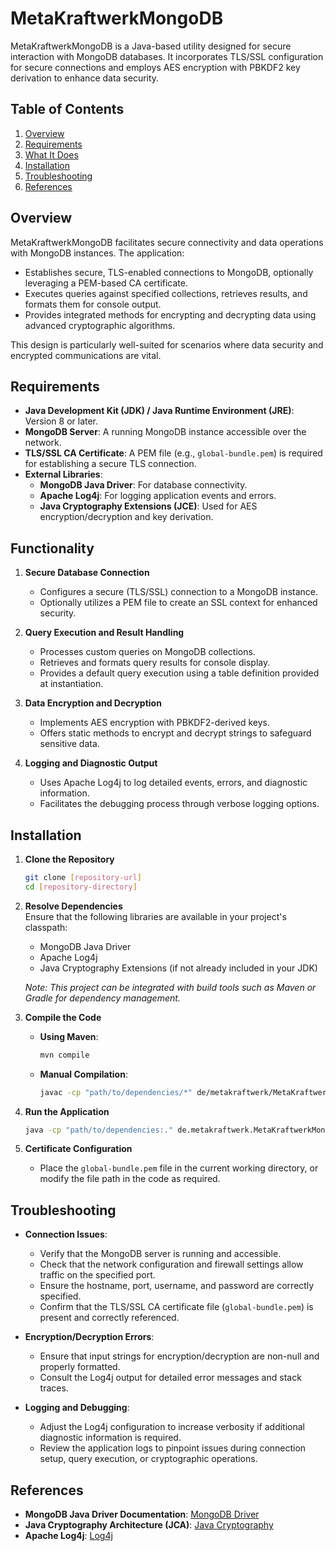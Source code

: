 # MetaKraftwerkMongoDB

MetaKraftwerkMongoDB is a Java-based utility designed for secure interaction with MongoDB databases. It incorporates TLS/SSL configuration for secure connections and employs AES encryption with PBKDF2 key derivation to enhance data security.

## Table of Contents

1. [Overview](#overview)
2. [Requirements](#requirements)
3. [What It Does](#what-it-does)
4. [Installation](#installation)
5. [Troubleshooting](#troubleshooting)
6. [References](#references)

## Overview

MetaKraftwerkMongoDB facilitates secure connectivity and data operations with MongoDB instances. The application:

- Establishes secure, TLS-enabled connections to MongoDB, optionally leveraging a PEM-based CA certificate.
- Executes queries against specified collections, retrieves results, and formats them for console output.
- Provides integrated methods for encrypting and decrypting data using advanced cryptographic algorithms.

This design is particularly well-suited for scenarios where data security and encrypted communications are vital.

## Requirements

- **Java Development Kit (JDK) / Java Runtime Environment (JRE)**: Version 8 or later.
- **MongoDB Server**: A running MongoDB instance accessible over the network.
- **TLS/SSL CA Certificate**: A PEM file (e.g., `global-bundle.pem`) is required for establishing a secure TLS connection.
- **External Libraries**:
  - **MongoDB Java Driver**: For database connectivity.
  - **Apache Log4j**: For logging application events and errors.
  - **Java Cryptography Extensions (JCE)**: Used for AES encryption/decryption and key derivation.

## Functionality

1. **Secure Database Connection**
   - Configures a secure (TLS/SSL) connection to a MongoDB instance.
   - Optionally utilizes a PEM file to create an SSL context for enhanced security.

2. **Query Execution and Result Handling**
   - Processes custom queries on MongoDB collections.
   - Retrieves and formats query results for console display.
   - Provides a default query execution using a table definition provided at instantiation.

3. **Data Encryption and Decryption**
   - Implements AES encryption with PBKDF2-derived keys.
   - Offers static methods to encrypt and decrypt strings to safeguard sensitive data.

4. **Logging and Diagnostic Output**
   - Uses Apache Log4j to log detailed events, errors, and diagnostic information.
   - Facilitates the debugging process through verbose logging options.

## Installation

1. **Clone the Repository**
   ```bash
   git clone [repository-url]
   cd [repository-directory]
   ```

2. **Resolve Dependencies**  
   Ensure that the following libraries are available in your project's classpath:
   - MongoDB Java Driver
   - Apache Log4j
   - Java Cryptography Extensions (if not already included in your JDK)

   *Note: This project can be integrated with build tools such as Maven or Gradle for dependency management.*

3. **Compile the Code**  
   - **Using Maven**:
     ```bash
     mvn compile
     ```
   - **Manual Compilation**:
     ```bash
     javac -cp "path/to/dependencies/*" de/metakraftwerk/MetaKraftwerkMongoDB.java
     ```

4. **Run the Application**  
   ```bash
   java -cp "path/to/dependencies:." de.metakraftwerk.MetaKraftwerkMongoDB
   ```
   
5. **Certificate Configuration**  
   - Place the `global-bundle.pem` file in the current working directory, or modify the file path in the code as required.

## Troubleshooting

- **Connection Issues**:
  - Verify that the MongoDB server is running and accessible.
  - Check that the network configuration and firewall settings allow traffic on the specified port.
  - Ensure the hostname, port, username, and password are correctly specified.
  - Confirm that the TLS/SSL CA certificate file (`global-bundle.pem`) is present and correctly referenced.

- **Encryption/Decryption Errors**:
  - Ensure that input strings for encryption/decryption are non-null and properly formatted.
  - Consult the Log4j output for detailed error messages and stack traces.

- **Logging and Debugging**:
  - Adjust the Log4j configuration to increase verbosity if additional diagnostic information is required.
  - Review the application logs to pinpoint issues during connection setup, query execution, or cryptographic operations.

## References

- **MongoDB Java Driver Documentation**: [MongoDB Driver](https://mongodb.github.io/mongo-java-driver/)
- **Java Cryptography Architecture (JCA)**: [Java Cryptography](https://docs.oracle.com/javase/8/docs/technotes/guides/security/crypto/CryptoSpec.html)
- **Apache Log4j**: [Log4j](https://logging.apache.org/log4j/1.2/)